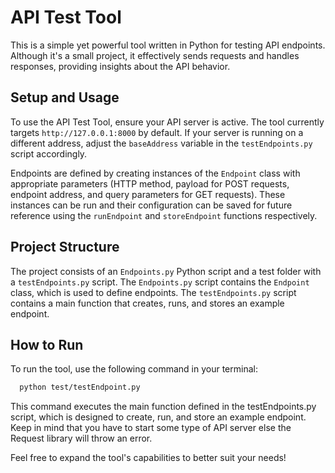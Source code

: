 # API Test Tool

This is a simple yet powerful tool written in Python for testing API endpoints. Although it's a small project, it effectively sends requests and handles responses, providing insights about the API behavior.

## Setup and Usage

To use the API Test Tool, ensure your API server is active. The tool currently targets `http://127.0.0.1:8000` by default. If your server is running on a different address, adjust the `baseAddress` variable in the `testEndpoints.py` script accordingly.

Endpoints are defined by creating instances of the `Endpoint` class with appropriate parameters (HTTP method, payload for POST requests, endpoint address, and query parameters for GET requests). These instances can be run and their configuration can be saved for future reference using the `runEndpoint` and `storeEndpoint` functions respectively.

## Project Structure

The project consists of an `Endpoints.py` Python script and a test folder with a `testEndpoints.py` script. The `Endpoints.py` script contains the `Endpoint` class, which is used to define endpoints. The `testEndpoints.py` script contains a main function that creates, runs, and stores an example endpoint.

## How to Run

To run the tool, use the following command in your terminal:

```bash
  python test/testEndpoint.py
```
This command executes the main function defined in the testEndpoints.py script, which is designed to create, run, and store an example endpoint.
Keep in mind that you have to start some type of API server else the Request library will throw an error.

Feel free to expand the tool's capabilities to better suit your needs!